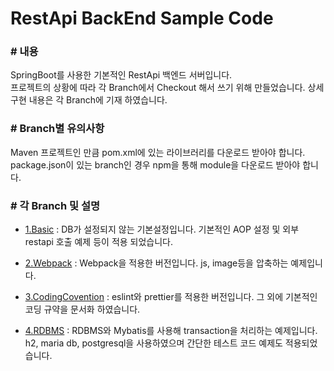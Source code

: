 # RestApi BackEnd Sample Code

### # 내용
SpringBoot를 사용한 기본적인 RestApi 백엔드 서버입니다. <br/>
프로젝트의 상황에 따라 각 Branch에서 Checkout 해서 쓰기 위해 만들었습니다. 상세 구현 내용은 각 Branch에 기재 하였습니다.

### # Branch별 유의사항
Maven 프로젝트인 만큼 pom.xml에 있는 라이브러리를 다운로드 받아야 합니다. package.json이 있는 branch인 경우 npm을 통해 module을 다운로드 받아야 합니다.

### # 각 Branch 및 설명
- [1.Basic](https://github.com/reolinodev/back-boot-setting/tree/1.Basic)
: DB가 설정되지 않는 기본설정입니다. 기본적인 AOP 설정 및 외부 restapi 호출 예제 등이 적용 되었습니다.

- [2.Webpack](https://github.com/reolinodev/back-boot-setting/tree/2.Webpack)
: Webpack을 적용한 버전입니다. js, image등을 압축하는 예제입니다.

- [3.CodingCovention](https://github.com/reolinodev/back-boot-setting/tree/3.CodingCovention)
: eslint와 prettier를 적용한 버전입니다. 그 외에 기본적인 코딩 규약을 문서화 하였습니다.

- [4.RDBMS](https://github.com/reolinodev/back-boot-setting/tree/4.RDBMS)
: RDBMS와 Mybatis를 사용해 transaction을 처리하는 예제입니다. h2, maria db, postgresql을 사용하였으며 간단한 테스트 코드 예제도 적용되었습니다.







